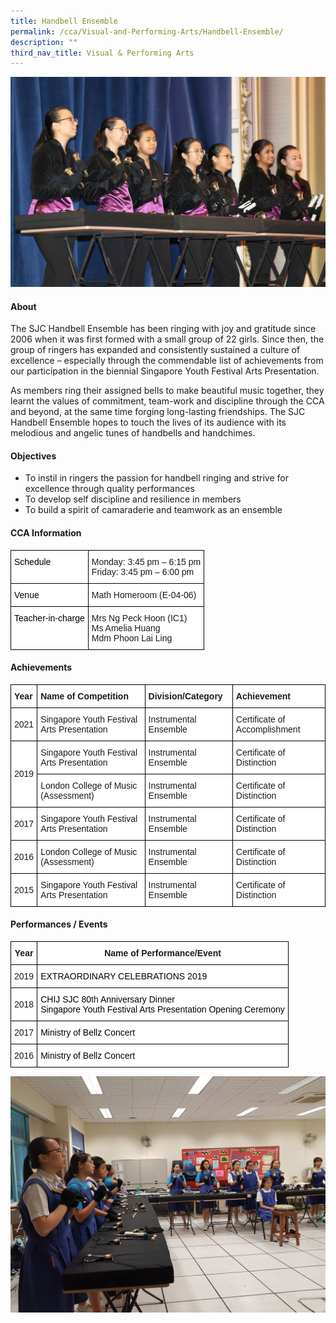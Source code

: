 ```yaml
---
title: Handbell Ensemble
permalink: /cca/Visual-and-Performing-Arts/Handbell-Ensemble/
description: ""
third_nav_title: Visual & Performing Arts
---
```

![](/images/CCA/Visual%20&%20Performing%20Arts/Handbell%20Ensemble/H1.jpg)

#### **About**


The SJC Handbell Ensemble has been ringing with joy and gratitude since 2006 when it was first formed with a small group of 22 girls. Since then, the group of ringers has expanded and consistently sustained a culture of excellence – especially through the commendable list of achievements from our participation in the biennial Singapore Youth Festival Arts Presentation.

  

As members ring their assigned bells to make beautiful music together, they learnt the values of commitment, team-work and discipline through the CCA and beyond, at the same time forging long-lasting friendships. The SJC Handbell Ensemble hopes to touch the lives of its audience with its melodious and angelic tunes of handbells and handchimes.

#### **Objectives**


*   To instil in ringers the passion for handbell ringing and strive for excellence through quality performances
*   To develop self discipline and resilience in members
*   To build a spirit of camaraderie and teamwork as an ensemble

#### **CCA Information**


<style type="text/css">
.tg  {border-collapse:collapse;border-spacing:0;}
.tg td{border-color:black;border-style:solid;border-width:1px;font-family:Arial, sans-serif;font-size:14px;
  overflow:hidden;padding:10px 5px;word-break:normal;}
.tg th{border-color:black;border-style:solid;border-width:1px;font-family:Arial, sans-serif;font-size:14px;
  font-weight:normal;overflow:hidden;padding:10px 5px;word-break:normal;}
.tg .tg-ktyi{background-color:#FFF;text-align:left;vertical-align:top}
</style>
<table class="tg">
<thead>
  <tr>
    <th class="tg-ktyi"><span style="font-weight:normal;color:#000">Schedule</span></th>
    <th class="tg-ktyi">Monday: <span style="background-color:initial">3:45 pm – 6:15 pm</span><br>Friday: 3:45 pm – 6:00 pm</th>
  </tr>
</thead>
<tbody>
  <tr>
    <td class="tg-ktyi"><span style="font-weight:normal;color:#000">Venue</span></td>
    <td class="tg-ktyi">Math Homeroom (E-04-06)</td>
  </tr>
  <tr>
    <td class="tg-ktyi"><span style="font-weight:normal;color:#000">Teacher-in-charge</span></td>
    <td class="tg-ktyi">Mrs Ng Peck Hoon (IC1)<br>Ms Amelia Huang <br>Mdm Phoon Lai Ling</td>
  </tr>
</tbody>
</table>

#### **Achievements**


<style type="text/css">
.tg  {border-collapse:collapse;border-spacing:0;}
.tg td{border-color:black;border-style:solid;border-width:1px;font-family:Arial, sans-serif;font-size:14px;
  overflow:hidden;padding:10px 5px;word-break:normal;}
.tg th{border-color:black;border-style:solid;border-width:1px;font-family:Arial, sans-serif;font-size:14px;
  font-weight:normal;overflow:hidden;padding:10px 5px;word-break:normal;}
.tg .tg-dgl5{background-color:#FFF;font-weight:bold;text-align:left;vertical-align:top}
.tg .tg-zr06{background-color:#FFF;text-align:left;vertical-align:middle}
</style>
<table class="tg">
<thead>
  <tr>
    <th class="tg-dgl5">Year<br></th>
    <th class="tg-dgl5">Name of Competition<br></th>
    <th class="tg-dgl5">Division/Category<br></th>
    <th class="tg-dgl5">Achievement<br></th>
  </tr>
</thead>
<tbody>
  <tr>
    <td class="tg-zr06"> 2021</td>
    <td class="tg-zr06"> Singapore Youth Festival Arts Presentation</td>
    <td class="tg-zr06">Instrumental Ensemble<br></td>
    <td class="tg-zr06">Certificate of Accomplishment </td>
  </tr>
  <tr>
    <td class="tg-zr06" rowspan="2">2019<br></td>
    <td class="tg-zr06">Singapore Youth Festival Arts Presentation<br></td>
    <td class="tg-zr06">Instrumental Ensemble<br></td>
    <td class="tg-zr06">Certificate of Distinction<br></td>
  </tr>
  <tr>
    <td class="tg-zr06">London College of Music (Assessment)<br></td>
    <td class="tg-zr06">Instrumental Ensemble<br></td>
    <td class="tg-zr06">Certificate of Distinction<br></td>
  </tr>
  <tr>
    <td class="tg-zr06">2017<br></td>
    <td class="tg-zr06">Singapore Youth Festival Arts Presentation<br></td>
    <td class="tg-zr06">Instrumental Ensemble<br></td>
    <td class="tg-zr06">Certificate of Distinction<br></td>
  </tr>
  <tr>
    <td class="tg-zr06">2016<br></td>
    <td class="tg-zr06">London College of Music (Assessment)<br></td>
    <td class="tg-zr06">Instrumental Ensemble<br></td>
    <td class="tg-zr06">Certificate of Distinction<br></td>
  </tr>
  <tr>
    <td class="tg-zr06">2015<br></td>
    <td class="tg-zr06">Singapore Youth Festival Arts Presentation<br></td>
    <td class="tg-zr06">Instrumental Ensemble<br></td>
    <td class="tg-zr06">Certificate of Distinction</td>
  </tr>
</tbody>
</table>

#### **Performances / Events**


<style type="text/css">
.tg  {border-collapse:collapse;border-spacing:0;}
.tg td{border-color:black;border-style:solid;border-width:1px;font-family:Arial, sans-serif;font-size:14px;
  overflow:hidden;padding:10px 5px;word-break:normal;}
.tg th{border-color:black;border-style:solid;border-width:1px;font-family:Arial, sans-serif;font-size:14px;
  font-weight:normal;overflow:hidden;padding:10px 5px;word-break:normal;}
.tg .tg-9hzb{background-color:#FFF;font-weight:bold;text-align:center;vertical-align:top}
.tg .tg-f4yw{background-color:#FFF;text-align:center;vertical-align:middle}
.tg .tg-ktyi{background-color:#FFF;text-align:left;vertical-align:top}
</style>
<table class="tg">
<thead>
  <tr>
    <th class="tg-9hzb">Year<br></th>
    <th class="tg-9hzb">Name of Performance/Event<br></th>
  </tr>
</thead>
<tbody>
  <tr>
    <td class="tg-f4yw">2019<br></td>
    <td class="tg-ktyi"><span style="font-weight:normal;color:#000">EXTRAORDINARY CELEBRATIONS 2019</span></td>
  </tr>
  <tr>
    <td class="tg-f4yw">2018<br></td>
    <td class="tg-ktyi"><span style="font-weight:normal;color:#000">CHIJ SJC 80</span>th <span style="font-weight:normal;color:#000">Anniversary Dinner</span><br><span style="font-weight:normal;color:#000">Singapore Youth Festival Arts Presentation Opening Ceremony</span></td>
  </tr>
  <tr>
    <td class="tg-f4yw">2017<br></td>
    <td class="tg-ktyi"><span style="font-weight:normal;color:#000">Ministry of Bellz Concert</span></td>
  </tr>
  <tr>
    <td class="tg-f4yw">2016<br></td>
    <td class="tg-ktyi"><span style="font-weight:normal;color:#000">Ministry of Bellz Concert</span></td>
  </tr>
</tbody>
</table>

  
![](/images/CCA/Visual%20&%20Performing%20Arts/Handbell%20Ensemble/H2.jpg)
